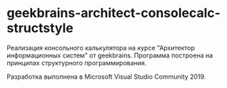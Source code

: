 # geekbrains-architect-consolecalc-structstyle
Реализация консольного калькулятора на курсе "Архитектор информационных систем" от geekbrains.
Программа построена на принципах структурного программирования.

Разработка выполнена в Microsoft Visual Studio Community 2019.